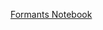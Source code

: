 [Formants Notebook](http://datahub.berkeley.edu/user-redirect/interact?account=ds-modules&repo=LINGUIS-110&branch=master&path=Formants/Assignment.ipynb)